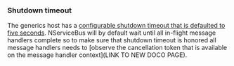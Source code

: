 ### Shutdown timeout

The generics host has a [configurable shutdown timeout that is defaulted to five seconds](https://docs.microsoft.com/en-us/aspnet/core/fundamentals/host/generic-host#shutdowntimeout). NServiceBus will by default wait until all in-flight message handlers complete so to make sure that shutdown timeout is honored all message handlers needs to [observe the cancellation token that is available on the message handler context](LINK TO NEW DOCO PAGE).
